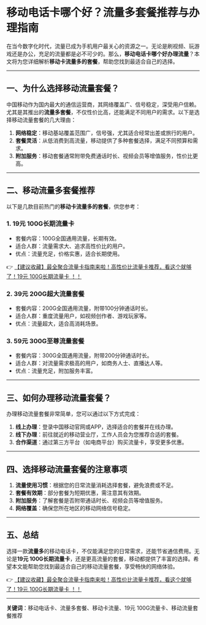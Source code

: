 # 移动电话卡哪个好？流量多套餐推荐与办理指南

在当今数字化时代，流量已成为手机用户最关心的资源之一。无论是刷视频、玩游戏还是办公，充足的流量都是必不可少的。那么，**移动电话卡哪个好办理流量**？本文将为您详细解析**移动卡流量多的套餐**，帮助您找到最适合自己的选择。

---

## 一、为什么选择移动流量套餐？

中国移动作为国内最大的通信运营商，其网络覆盖广、信号稳定，深受用户信赖。尤其是其推出的**流量多套餐**，不仅性价比高，还能满足不同用户的需求。以下是选择移动流量套餐的几大理由：

1. **网络稳定**：移动基站覆盖范围广，信号强，尤其适合经常出差或旅行的用户。
2. **套餐灵活**：从低消费到高流量，移动提供了多种套餐选择，满足不同预算和需求。
3. **附加服务**：移动套餐通常附带免费通话时长、视频会员等增值服务，性价比更高。

---

## 二、移动流量多套餐推荐

以下是几款目前热门的**移动卡流量多的套餐**，供您参考：

### 1. **19元 100G长期流量卡**
   - 套餐内容：100G全国通用流量，长期有效。
   - 适合人群：流量需求大、追求高性价比的用户。
   - 优点：流量充足，价格实惠，适合长期使用。

👉 [【建议收藏】最全聚合流量卡指南来啦！高性价比流量卡推荐，看这个就够了！19元 100G长期流量卡 ！！](https://bit.ly/Liuliangka)

### 2. **39元 200G超大流量套餐**
   - 套餐内容：200G全国通用流量，附带100分钟通话时长。
   - 适合人群：重度流量用户，如视频创作者、游戏玩家等。
   - 优点：流量超大，适合高消耗场景。

### 3. **59元 300G至尊流量套餐**
   - 套餐内容：300G全国通用流量，附带200分钟通话时长。
   - 适合人群：对流量需求极高的用户，如商务人士、直播达人等。
   - 优点：流量充足，附加服务丰富。

---

## 三、如何办理移动流量套餐？

办理移动流量套餐非常简单，您可以通过以下方式完成：

1. **线上办理**：登录中国移动官网或APP，选择适合的套餐并在线办理。
2. **线下办理**：前往就近的移动营业厅，工作人员会为您推荐合适的套餐。
3. **合作渠道**：通过第三方平台（如电商平台）购买流量卡，享受更多优惠。

---

## 四、选择移动流量套餐的注意事项

1. **流量使用习惯**：根据您的日常流量消耗选择套餐，避免浪费或不足。
2. **套餐有效期**：部分套餐为短期优惠，需注意其有效期。
3. **附加服务**：了解套餐是否附带通话时长、视频会员等增值服务。
4. **网络覆盖**：确保您所在地区的移动网络信号稳定。

---

## 五、总结

选择一款**流量多**的移动电话卡，不仅能满足您的日常需求，还能节省通信费用。无论是**19元 100G长期流量卡**，还是更高流量的套餐，移动都提供了丰富的选择。希望本文能帮助您找到最适合自己的移动流量套餐，享受畅快的网络体验。

👉 [【建议收藏】最全聚合流量卡指南来啦！高性价比流量卡推荐，看这个就够了！19元 100G长期流量卡 ！！](https://bit.ly/Liuliangka)

---

**关键词**：移动电话卡、流量多套餐、移动卡流量、19元 100G流量卡、移动流量套餐推荐